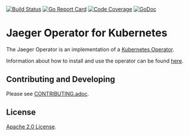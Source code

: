 
[![Build Status][ci-img]][ci] [![Go Report Card][goreport-img]][goreport] [![Code Coverage][cov-img]][cov] [![GoDoc][godoc-img]][godoc]

# Jaeger Operator for Kubernetes

The Jaeger Operator is an implementation of a [Kubernetes Operator](https://coreos.com/operators/).

Information about how to install and use the operator can be found [here](https://www.jaegertracing.io/docs/latest/operator/).

## Contributing and Developing

Please see [CONTRIBUTING.adoc](CONTRIBUTING.adoc).

## License
  
[Apache 2.0 License](./LICENSE).

[ci-img]: https://travis-ci.org/jaegertracing/jaeger-operator.svg?branch=master
[ci]: https://travis-ci.org/jaegertracing/jaeger-operator
[cov-img]: https://codecov.io/gh/jaegertracing/jaeger-operator/branch/master/graph/badge.svg
[cov]: https://codecov.io/github/jaegertracing/jaeger-operator/
[goreport-img]: https://goreportcard.com/badge/github.com/jaegertracing/jaeger-operator
[goreport]: https://goreportcard.com/report/github.com/jaegertracing/jaeger-operator
[godoc-img]: https://godoc.org/github.com/jaegertracing/jaeger-operator?status.svg
[godoc]: https://godoc.org/github.com/jaegertracing/jaeger-operator/pkg/apis/jaegertracing/v1#JaegerSpec

